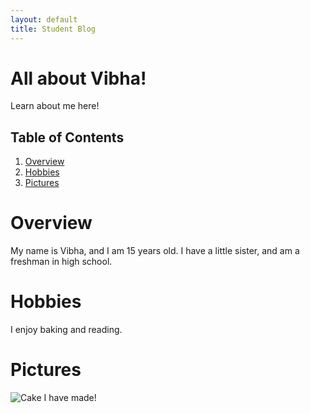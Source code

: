 ```yaml
---
layout: default
title: Student Blog
---
```


# All about Vibha!
Learn about me here!

## Table of Contents
1. [Overview](#overview)
2. [Hobbies](#hobbies)
3. [Pictures](#pictures)


# Overview
My name is Vibha, and I am 15 years old. I have a little sister, and am a freshman in high school.

# Hobbies
I enjoy baking and reading. 

# Pictures 
![Cake I have made!]([https://ci3.googleusercontent.com/mail-img-att/AM67uIOOVDoM0gi0bpRqWWbSRsCNRabn7qRaj04SNwFjESWcA6tRxATMjkxmyptMLjCsYc8H-kyKmM0XHZUbY1_wFVKKNvFmE1xfbBj0_Z0TxRUUKgcFxKgpb4yhqHMKEWcSoicAw-bOjqhhGCuHFQrU6WJqrTabADPH4ZQCs-vEp7wGi_OglMEXV9DuSYz2Cmwr-IcHd_WbsVLn8mo5ezIgSk4nkEqrTw-rCzj20wSW9p6M8K4Qv6PcXi_86bO28cvy6aEWVme1a3mr_M6KInfREokzlCyjjjL1VwrhzaxxKBkYsBIB1dCVqCjdV_DSiYJg__tBKFQHNnpnQMiOqpzZ2KPMZBDPUTm4WZXTYliszIBmsgDdD8YfYozRXl6HljlFxjd_whLtvBoc_dQ8GL83VC9_ZJtC5TPb-rRruo1PQQ_61vwpeK56_PdPnWxtXzzq--69pgby0fa8R6oCa2pyx7QXNDkZjfqOuPRZb-pGlDXzNmy9x2wsdc78hQlhKLAKWFxPQ1Bl76mdnfnvc1I7IsTurW0zSbmV1yXdOnhl6Tt5_asc9BuGKAaD2CKyo85yoQndu45u9hwcrH97brk52Q84JXq4wgzNZsJThRXjkzKt66LLzHZcWfl27dponnaOZhRHaJdzVh3JNsO6Kg5c1JEcBK33f0dLhCppUDMOATsyRdKxz-Hw6XRxqSLMjOF2Z6A9R3V8_yqtgAYv3l66tOjAK20RUJgLsEwg69DP-ztpHuJ0dKi1xAmqN1uHvZJciaps6xAMgVWew_yfYTusqOcB-8ffS27vynqHzM4IVPjsZNr0_lmH93IqtSu5IMawIgFp8VlmVKg_WKmmyoHxbZ6VURTQ63sHtxvtmUr88jjiF7aKDQe_x-UgA3lHUbZIIxKsxbMzLQLZeGcoJQkVGqfOEhaaqtSTEvGZRGBYtJuS02CVIpuHn_SF3XSIfvbXsD12ICzOuxUkm3LsRg-81n2G3gRVhH7uW3X_eeH2IGRRZJ9jH5BE42yOJbdeDYe18kVOXfbFdQqFA6dybg=s0-l75-ft](https://www.google.com/imgres?imgurl=https%3A%2F%2Fhandletheheat.com%2Fwp-content%2Fuploads%2F2015%2F03%2FBest-Birthday-Cake-with-milk-chocolate-buttercream-SQUARE.jpg&tbnid=Rxe6lhEPVOq5ZM&vet=12ahUKEwizjYqw_-SCAxXmNEQIHb_fD6AQMygAegUIARCaAQ..i&imgrefurl=https%3A%2F%2Fhandletheheat.com%2Fbest-birthday-cake%2F&docid=_8fVK1CObbEW0M&w=1800&h=1800&q=cake&ved=2ahUKEwizjYqw_-SCAxXmNEQIHb_fD6AQMygAegUIARCaAQ)https://www.google.com/imgres?imgurl=https%3A%2F%2Fhandletheheat.com%2Fwp-content%2Fuploads%2F2015%2F03%2FBest-Birthday-Cake-with-milk-chocolate-buttercream-SQUARE.jpg&tbnid=Rxe6lhEPVOq5ZM&vet=12ahUKEwizjYqw_-SCAxXmNEQIHb_fD6AQMygAegUIARCaAQ..i&imgrefurl=https%3A%2F%2Fhandletheheat.com%2Fbest-birthday-cake%2F&docid=_8fVK1CObbEW0M&w=1800&h=1800&q=cake&ved=2ahUKEwizjYqw_-SCAxXmNEQIHb_fD6AQMygAegUIARCaAQ)

